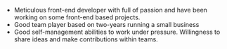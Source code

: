 - Meticulous front-end developer with full of passion and have been working on some front-end based projects.
- Good team player based on two-years running a small business
-	Good self-management abilities to work under pressure.
Willingness to share ideas and make contributions within teams.


<!---
Syberseul/Syberseul is a ✨ special ✨ repository because its `README.md` (this file) appears on your GitHub profile.
You can click the Preview link to take a look at your changes.
--->

